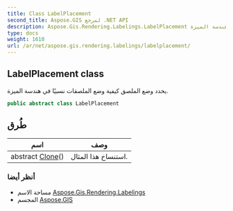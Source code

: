 ```yaml
---
title: Class LabelPlacement
second_title: Aspose.GIS لمرجع .NET API
description: Aspose.Gis.Rendering.Labelings.LabelPlacement فصل. يحدد وضع الملصق كيفية وضع الملصقات نسبيًا في هندسة الميزة.
type: docs
weight: 1610
url: /ar/net/aspose.gis.rendering.labelings/labelplacement/
---
```

## LabelPlacement class

يحدد وضع الملصق كيفية وضع الملصقات نسبيًا في هندسة الميزة.

```csharp
public abstract class LabelPlacement
```

## طُرق

| اسم | وصف |
| --- | --- |
| abstract [Clone](../../aspose.gis.rendering.labelings/labelplacement/clone/)() | استنساخ هذا المثال. |

### أنظر أيضا

* مساحة الاسم [Aspose.Gis.Rendering.Labelings](../../aspose.gis.rendering.labelings/)
* المجسم [Aspose.GIS](../../)


